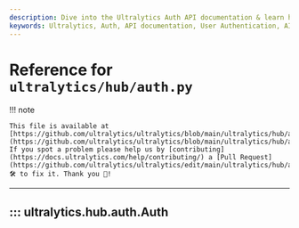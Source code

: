 ```yaml
---
description: Dive into the Ultralytics Auth API documentation & learn how to manage authentication in your AI & ML projects easily and effectively.
keywords: Ultralytics, Auth, API documentation, User Authentication, AI, Machine Learning
---
```


# Reference for `ultralytics/hub/auth.py`

!!! note

    This file is available at [https://github.com/ultralytics/ultralytics/blob/main/ultralytics/hub/auth.py](https://github.com/ultralytics/ultralytics/blob/main/ultralytics/hub/auth.py). If you spot a problem please help us by [contributing](https://docs.ultralytics.com/help/contributing/) a [Pull Request](https://github.com/ultralytics/ultralytics/edit/main/ultralytics/hub/auth.py) 🛠️ to fix it. Thank you 🙏!

---
## ::: ultralytics.hub.auth.Auth
<br><br>
